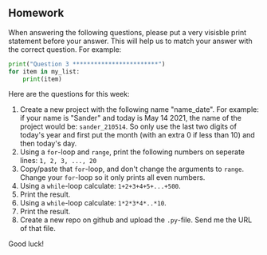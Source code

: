 Homework
-

When answering the following questions, please put a very visisble print statement before your answer. This will help us to match your answer with the correct question. For example:

```Python
print("Question 3 ************************")
for item in my_list:
    print(item)
```

Here are the questions for this week:

1. Create a new project with the following name "name_date". For example: if your name is "Sander" and today is May 14 2021, the name of the project would be: `sander_210514`. So only use the last two digits of today's year and first put the month (with an extra 0 if less than 10) and then today's day.
1. Using a `for`-loop and `range`, print the following numbers on seperate lines: `1, 2, 3, ..., 20`
1. Copy/paste that `for`-loop, and don't change the arguments to `range`. Change your `for`-loop so it only prints all even numbers.
1. Using a `while`-loop calculate: `1+2+3+4+5+...+500`.
1. Print the result.
1. Using a `while`-loop calculate: `1*2*3*4*..*10`.
1. Print the result.
1. Create a new repo on github and upload the `.py`-file. Send me the URL of that file.

Good luck!
